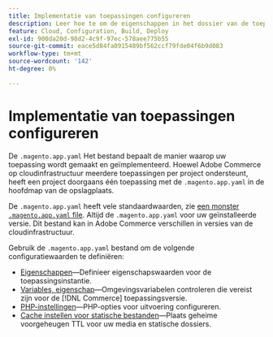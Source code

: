 ```yaml
---
title: Implementatie van toepassingen configureren
description: Leer hoe te om de eigenschappen in het dossier van de toepassingsconfiguratie te vormen die de manier controleren [!DNL Commerce] toepassingen worden ontwikkeld en geïmplementeerd in de cloud-omgeving.
feature: Cloud, Configuration, Build, Deploy
exl-id: 900da20d-98d2-4c9f-97ec-578aee775b55
source-git-commit: eace5d84fa0915489bf562ccf79fde04f6b9d083
workflow-type: tm+mt
source-wordcount: '142'
ht-degree: 0%

---
```


# Implementatie van toepassingen configureren

De `.magento.app.yaml` Het bestand bepaalt de manier waarop uw toepassing wordt gemaakt en geïmplementeerd. Hoewel Adobe Commerce op cloudinfrastructuur meerdere toepassingen per project ondersteunt, heeft een project doorgaans één toepassing met de `.magento.app.yaml` in de hoofdmap van de opslagplaats.

De `.magento.app.yaml` heeft vele standaardwaarden, zie [een monster `.magento.app.yaml` file](https://github.com/magento/magento-cloud/blob/master/.magento.app.yaml). Altijd de `.magento.app.yaml` voor uw geïnstalleerde versie. Dit bestand kan in Adobe Commerce verschillen in versies van de cloudinfrastructuur.

Gebruik de `.magento.app.yaml` bestand om de volgende configuratiewaarden te definiëren:

- [Eigenschappen](properties.md)—Definieer eigenschapswaarden voor de toepassingsinstantie.
- [Variables, eigenschap](variables-property.md)—Omgevingsvariabelen controleren die vereist zijn voor de [!DNL Commerce] toepassingsversie.
- [PHP-instellingen](php-settings.md)—PHP-opties voor uitvoering configureren.
- [Cache instellen voor statische bestanden](set-cache.md)—Plaats geheime voorgeheugen TTL voor uw media en statische dossiers.
